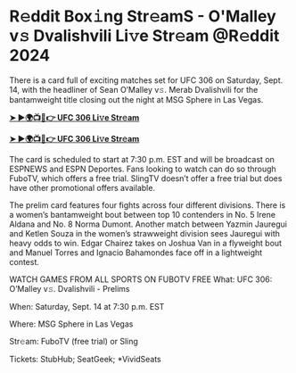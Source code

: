<h1>R𝚎ddit Box𝚒ng Str𝚎amS - O'Malley v𝚜 Dvalishvili Li𝚟e Str𝚎am @R𝚎ddit 2024</h1>

There is a card full of exciting matches set for UFC 306 on Saturday, Sept. 14, with the headliner of Sean O’Malley v𝚜. Merab Dvalishvili for the bantamweight title closing out the night at MSG Sphere in Las Vegas.

**[➤ ►🌍📺📱👉 UFC 306 Li𝚟e Str𝚎am](https://cutt.ly/beR42Wev)**

**[➤ ►🌍📺📱👉 UFC 306 Li𝚟e Str𝚎am](https://cutt.ly/beR42Wev)**

The card is scheduled to start at 7:30 p.m. EST and will be broadcast on ESPNEWS and ESPN Deportes. Fans looking to watch can do so through FuboTV, which offers a free trial. SlingTV doesn’t offer a free trial but does have other promotional offers available.

The prelim card features four fights across four different divisions. There is a women’s bantamweight bout between top 10 contenders in No. 5 Irene Aldana and No. 8 Norma Dumont. Another match between Yazmin Jauregui and Ketlen Souza in the women’s strawweight division sees Jauregui with heavy odds to win. Edgar Chairez takes on Joshua Van in a flyweight bout and Manuel Torres and Ignacio Bahamondes face off in a lightweight contest.

WATCH GAMES FROM ALL SPORTS ON FUBOTV FREE
What: UFC 306: O’Malley v𝚜. Dvalishvili - Prelims

When: Saturday, Sept. 14 at 7:30 p.m. EST

Where: MSG Sphere in Las Vegas

Str𝚎am: FuboTV (free trial) or Sling

Tickets: StubHub; SeatGeek; *VividSeats
